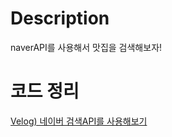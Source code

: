 # Description
naverAPI를 사용해서 맛집을 검색해보자! 

# 코드 정리
[Velog) 네이버 검색API를 사용해보기](https://velog.io/@qtwe153/%EB%84%A4%EC%9D%B4%EB%B2%84-%EA%B2%80%EC%83%89API%EB%A5%BC-%EC%82%AC%EC%9A%A9%ED%95%B4%EC%84%9C-%EA%B2%80%EC%83%89%ED%95%B4%EB%B3%B4%EA%B8%B0)
